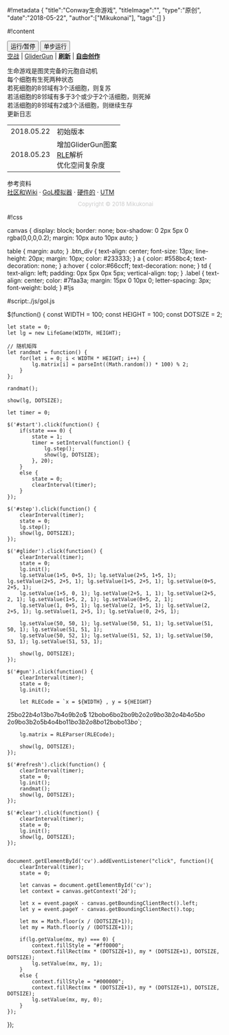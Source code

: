 #!metadata
{
    "title":"Conway生命游戏",
    "titleImage":"",
    "type":"原创",
    "date":"2018-05-22",
    "author":["Mikukonai"],
    "tags":[]
}

#!content

<div class="btn_div"><button id="start" class="md-button">运行/暂停</button> <button id="step" class="md-button">单步运行</button></div>

<div class="btn_div"><a id="glider" href="#">空战</a> | <a id="gun" href="#">GliderGun</a> | <strong><a id="refresh" href="#">刷新</a></strong> | <strong><a id="clear" href="#">自由创作</a></strong></div>

<canvas id="cv" width="360" height="280"></canvas>

<div class="btn_div">生命游戏是图灵完备的元胞自动机<br>每个细胞有生死两种状态<br>若死细胞的8邻域有3个活细胞，则复苏<br>若活细胞的8邻域有多于3个或少于2个活细胞，则死掉<br>若活细胞的8邻域有2或3个活细胞，则继续生存</div>

<div class="btn_div"><div class="label">更新日志</div><table class="changelog"><tr><td>2018.05.22</td><td>初始版本</td></tr><tr><td>2018.05.23</td><td>增加GliderGun图案<br><a href="http://www.conwaylife.com/wiki/RLE">RLE</a>解析<br>优化空间复杂度</td></tr></table></div>

<div class="btn_div"><div class="label">参考资料</div><a href="http://conwaylife.com/">社区和Wiki</a> · <a href="http://beltoforion.de/article.php?a=game_of_life">GoL模拟器</a> · <a href="http://www.sparetimegizmos.com/Hardware/Life_Game.htm">硬件的</a> · <a href="http://www.igblan.free-online.co.uk/igblan/ca/index.html">UTM</a></div>

<div style="text-align: center;margin: 10px;font-size:13px;color:#cccccc;">Copyright &copy 2018 Mikukonai</div>

#!css

canvas {
    display: block;
    border: none;
    box-shadow: 0 2px 5px 0 rgba(0,0,0,0.2);
    margin: 10px auto 10px auto;
}

table {
    margin: auto;
}
.btn_div {
    text-align: center;
    font-size: 13px;
    line-height: 20px;
    margin: 10px;
    color: #233333;
}
a {
    color: #558bc4;
    text-decoration: none;
}
a:hover {
    color:#66ccff;
    text-decoration: none;
}
td {
    text-align: left;
    padding: 0px 5px 0px 5px;
    vertical-align: top;
}
.label {
    text-align: center;
    color: #7faa3a;
    margin: 15px 0 10px 0;
    letter-spacing: 3px;
    font-weight: bold;
}
#!js

#script:./js/gol.js

$(function() {
    const WIDTH = 100;
    const HEIGHT = 100;
    const DOTSIZE = 2;

    let state = 0;
    let lg = new LifeGame(WIDTH, HEIGHT);

    // 随机矩阵
    let randmat = function() {
        for(let i = 0; i < WIDTH * HEIGHT; i++) {
            lg.matrix[i] = parseInt((Math.random()) * 100) % 2;
        }
    };

    randmat();

    show(lg, DOTSIZE);

    let timer = 0;

    $('#start').click(function() {
        if(state === 0) {
            state = 1;
            timer = setInterval(function() {
                lg.step();
                show(lg, DOTSIZE);
            }, 20);
        }
        else {
            state = 0;
            clearInterval(timer);
        }
    });

    $('#step').click(function() {
        clearInterval(timer);
        state = 0;
        lg.step();
        show(lg, DOTSIZE);
    });

    $('#glider').click(function() {
        clearInterval(timer);
        state = 0;
        lg.init();
        lg.setValue(1+5, 0+5, 1); lg.setValue(2+5, 1+5, 1); lg.setValue(2+5, 2+5, 1); lg.setValue(1+5, 2+5, 1); lg.setValue(0+5, 2+5, 1);
        lg.setValue(1+5, 0, 1); lg.setValue(2+5, 1, 1); lg.setValue(2+5, 2, 1); lg.setValue(1+5, 2, 1); lg.setValue(0+5, 2, 1);
        lg.setValue(1, 0+5, 1); lg.setValue(2, 1+5, 1); lg.setValue(2, 2+5, 1); lg.setValue(1, 2+5, 1); lg.setValue(0, 2+5, 1);

        lg.setValue(50, 50, 1); lg.setValue(50, 51, 1); lg.setValue(51, 50, 1); lg.setValue(51, 51, 1);
        lg.setValue(50, 52, 1); lg.setValue(51, 52, 1); lg.setValue(50, 53, 1); lg.setValue(51, 53, 1);

        show(lg, DOTSIZE);
    });

    $('#gun').click(function() {
        clearInterval(timer);
        state = 0;
        lg.init();

        let RLECode = `x = ${WIDTH} , y = ${HEIGHT}
25bo$22b4o$13bo7b4o9b2o$
12bobo6bo2bo9b2o$2o9bo3b2o4b4o5bo$
2o9bo3b2o5b4o4bo$11bo3b2o8bo$12bobo$13bo$`;

        lg.matrix = RLEParser(RLECode);

        show(lg, DOTSIZE);
    });

    $('#refresh').click(function() {
        clearInterval(timer);
        state = 0;
        lg.init();
        randmat();
        show(lg, DOTSIZE);
    });

    $('#clear').click(function() {
        clearInterval(timer);
        state = 0;
        lg.init();
        show(lg, DOTSIZE);
    });

    
    document.getElementById('cv').addEventListener("click", function(){
        clearInterval(timer);
        state = 0;

        let canvas = document.getElementById('cv');
        let context = canvas.getContext('2d');

        let x = event.pageX - canvas.getBoundingClientRect().left;
        let y = event.pageY - canvas.getBoundingClientRect().top;
        
        let mx = Math.floor(x / (DOTSIZE+1));
        let my = Math.floor(y / (DOTSIZE+1));

        if(lg.getValue(mx, my) === 0) {
            context.fillStyle = "#ff0000";
            context.fillRect(mx * (DOTSIZE+1), my * (DOTSIZE+1), DOTSIZE, DOTSIZE);
            lg.setValue(mx, my, 1);
        }
        else {
            context.fillStyle = "#000000";
            context.fillRect(mx * (DOTSIZE+1), my * (DOTSIZE+1), DOTSIZE, DOTSIZE);
            lg.setValue(mx, my, 0);
        }
    });
});
